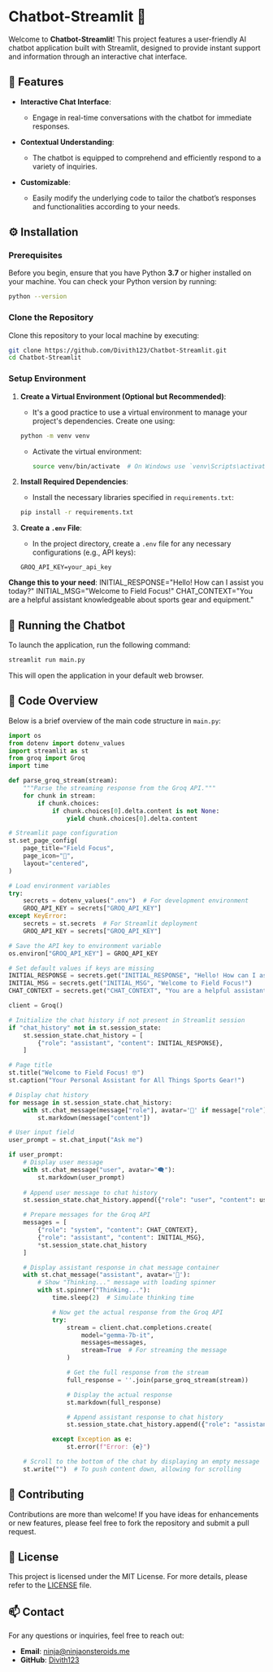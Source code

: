 # Chatbot-Streamlit 🤖

Welcome to **Chatbot-Streamlit**! This project features a user-friendly AI chatbot application built with Streamlit, designed to provide instant support and information through an interactive chat interface.

## 🌟 Features

- **Interactive Chat Interface**: 
  - Engage in real-time conversations with the chatbot for immediate responses.
  
- **Contextual Understanding**: 
  - The chatbot is equipped to comprehend and efficiently respond to a variety of inquiries.
  
- **Customizable**: 
  - Easily modify the underlying code to tailor the chatbot’s responses and functionalities according to your needs.

## ⚙️ Installation

### Prerequisites

Before you begin, ensure that you have Python **3.7** or higher installed on your machine. You can check your Python version by running:

```bash
python --version
```

### Clone the Repository

Clone this repository to your local machine by executing:

```bash
git clone https://github.com/Divith123/Chatbot-Streamlit.git
cd Chatbot-Streamlit
```

### Setup Environment

1. **Create a Virtual Environment (Optional but Recommended)**:
   - It's a good practice to use a virtual environment to manage your project's dependencies. Create one using:

   ```bash
   python -m venv venv
   ```

   - Activate the virtual environment:

     ```bash
     source venv/bin/activate  # On Windows use `venv\Scripts\activate`
     ```

2. **Install Required Dependencies**:
   - Install the necessary libraries specified in `requirements.txt`:

   ```bash
   pip install -r requirements.txt
   ```

3. **Create a `.env` File**:
   - In the project directory, create a `.env` file for any necessary configurations (e.g., API keys):

   ```plaintext
   GROQ_API_KEY=your_api_key
   ```
**Change this to your need**:
    INITIAL_RESPONSE="Hello! How can I assist you today?"
    INITIAL_MSG="Welcome to Field Focus!"
    CHAT_CONTEXT="You are a helpful assistant knowledgeable about sports gear and equipment."
    
## 🚀 Running the Chatbot

To launch the application, run the following command:

```bash
streamlit run main.py
```

This will open the application in your default web browser.

## 📄 Code Overview

Below is a brief overview of the main code structure in `main.py`:

```python
import os
from dotenv import dotenv_values
import streamlit as st
from groq import Groq
import time

def parse_groq_stream(stream):
    """Parse the streaming response from the Groq API."""
    for chunk in stream:
        if chunk.choices:
            if chunk.choices[0].delta.content is not None:
                yield chunk.choices[0].delta.content

# Streamlit page configuration
st.set_page_config(
    page_title="Field Focus",
    page_icon="🤖",
    layout="centered",
)

# Load environment variables
try:
    secrets = dotenv_values(".env")  # For development environment
    GROQ_API_KEY = secrets["GROQ_API_KEY"]
except KeyError:
    secrets = st.secrets  # For Streamlit deployment
    GROQ_API_KEY = secrets["GROQ_API_KEY"]

# Save the API key to environment variable
os.environ["GROQ_API_KEY"] = GROQ_API_KEY

# Set default values if keys are missing
INITIAL_RESPONSE = secrets.get("INITIAL_RESPONSE", "Hello! How can I assist you today?")
INITIAL_MSG = secrets.get("INITIAL_MSG", "Welcome to Field Focus!")
CHAT_CONTEXT = secrets.get("CHAT_CONTEXT", "You are a helpful assistant knowledgeable about sports gear and equipment.")

client = Groq()

# Initialize the chat history if not present in Streamlit session
if "chat_history" not in st.session_state:
    st.session_state.chat_history = [
        {"role": "assistant", "content": INITIAL_RESPONSE},
    ]

# Page title
st.title("Welcome to Field Focus! 🤓")
st.caption("Your Personal Assistant for All Things Sports Gear!")

# Display chat history
for message in st.session_state.chat_history:
    with st.chat_message(message["role"], avatar='🤖' if message["role"] == "assistant" else "🗨️"):
        st.markdown(message["content"])

# User input field
user_prompt = st.chat_input("Ask me")

if user_prompt:
    # Display user message
    with st.chat_message("user", avatar="🗨️"):
        st.markdown(user_prompt)
    
    # Append user message to chat history
    st.session_state.chat_history.append({"role": "user", "content": user_prompt})

    # Prepare messages for the Groq API
    messages = [
        {"role": "system", "content": CHAT_CONTEXT},
        {"role": "assistant", "content": INITIAL_MSG},
        *st.session_state.chat_history
    ]

    # Display assistant response in chat message container
    with st.chat_message("assistant", avatar='🤖'):
        # Show "Thinking..." message with loading spinner
        with st.spinner("Thinking..."):
            time.sleep(2)  # Simulate thinking time

            # Now get the actual response from the Groq API
            try:
                stream = client.chat.completions.create(
                    model="gemma-7b-it",
                    messages=messages,
                    stream=True  # For streaming the message
                )

                # Get the full response from the stream
                full_response = ''.join(parse_groq_stream(stream))

                # Display the actual response
                st.markdown(full_response)

                # Append assistant response to chat history
                st.session_state.chat_history.append({"role": "assistant", "content": full_response})

            except Exception as e:
                st.error(f"Error: {e}")

    # Scroll to the bottom of the chat by displaying an empty message
    st.write("")  # To push content down, allowing for scrolling
```

## 🤝 Contributing

Contributions are more than welcome! If you have ideas for enhancements or new features, please feel free to fork the repository and submit a pull request.

## 📄 License

This project is licensed under the MIT License. For more details, please refer to the [LICENSE](LICENSE) file.

## 📫 Contact

For any questions or inquiries, feel free to reach out:

- **Email**: [ninja@ninjaonsteroids.me](mailto:ninja@ninjaonsteroids.me)
- **GitHub**: [Divith123](https://github.com/Divith123)
